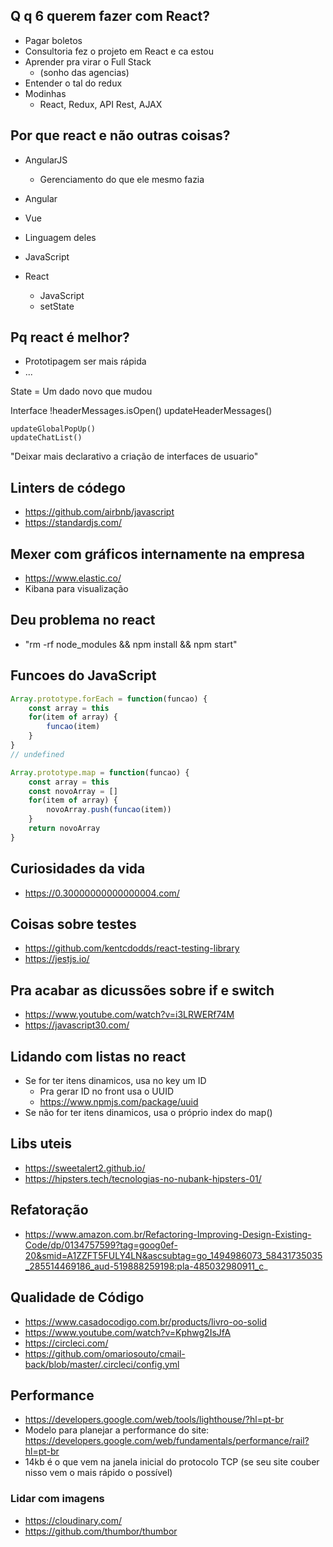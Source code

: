 ## Q q 6 querem fazer com React?
- Pagar boletos
- Consultoria fez o projeto em React e ca estou
- Aprender pra virar o Full Stack
    - (sonho das agencias)
- Entender o tal do redux 
- Modinhas 
    - React, Redux, API Rest, AJAX

## Por que react e não outras coisas?
- AngularJS
    - Gerenciamento do que ele mesmo fazia
- Angular 
- Vue 
- Linguagem deles
- JavaScript 

- React 
    - JavaScript
    - setState 



## Pq react é melhor?
- Prototipagem ser mais rápida
- ...


State = Um dado novo que mudou


Interface
    !headerMessages.isOpen()
    updateHeaderMessages()

    updateGlobalPopUp()
    updateChatList()

"Deixar mais declarativo a
criação de interfaces de usuario" 



## Linters de códego
- https://github.com/airbnb/javascript
- https://standardjs.com/

## Mexer com gráficos internamente na empresa
- https://www.elastic.co/
- Kibana para visualização 


## Deu problema no react
- "rm -rf node_modules && npm install && npm start"

## Funcoes do JavaScript
```js
Array.prototype.forEach = function(funcao) {
    const array = this
    for(item of array) {
        funcao(item)
    }
}
// undefined

Array.prototype.map = function(funcao) {
    const array = this
    const novoArray = []
    for(item of array) {
        novoArray.push(funcao(item))
    }
    return novoArray
} 
```

## Curiosidades da vida
- https://0.30000000000000004.com/


## Coisas sobre testes
- https://github.com/kentcdodds/react-testing-library
- https://jestjs.io/

## Pra acabar as dicussões sobre if e switch
- https://www.youtube.com/watch?v=i3LRWERf74M
- https://javascript30.com/


## Lidando com listas no react
- Se for ter itens dinamicos, usa no key um ID
    - Pra gerar ID no front usa o UUID
    - https://www.npmjs.com/package/uuid
- Se não for ter itens dinamicos, usa o próprio index do map()

## Libs uteis
- https://sweetalert2.github.io/
- https://hipsters.tech/tecnologias-no-nubank-hipsters-01/

## Refatoração
- https://www.amazon.com.br/Refactoring-Improving-Design-Existing-Code/dp/0134757599?tag=goog0ef-20&smid=A1ZZFT5FULY4LN&ascsubtag=go_1494986073_58431735035_285514469186_aud-519888259198:pla-485032980911_c_

## Qualidade de Código
- https://www.casadocodigo.com.br/products/livro-oo-solid
- https://www.youtube.com/watch?v=Kphwg2IsJfA
- https://circleci.com/
-  https://github.com/omariosouto/cmail-back/blob/master/.circleci/config.yml

## Performance
- https://developers.google.com/web/tools/lighthouse/?hl=pt-br
- Modelo para planejar a performance do site: https://developers.google.com/web/fundamentals/performance/rail?hl=pt-br
- 14kb é o que vem na janela inicial do protocolo TCP (se seu site couber nisso vem o mais rápido o possível)

### Lidar com imagens
- https://cloudinary.com/
- https://github.com/thumbor/thumbor